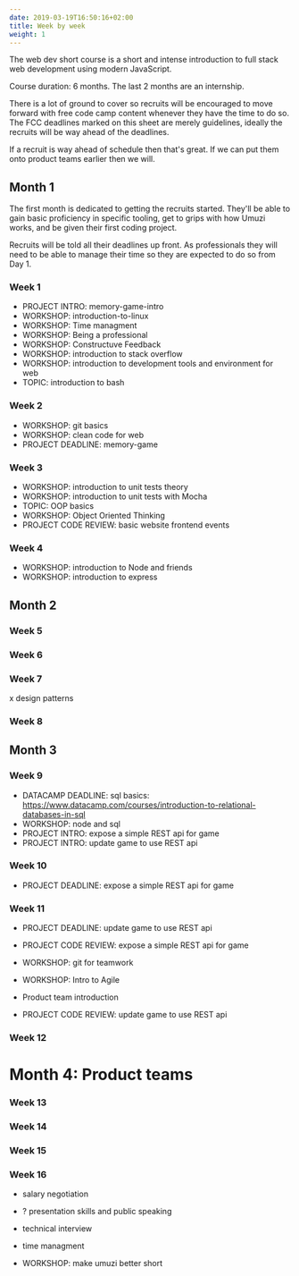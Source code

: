 ```yaml
---
date: 2019-03-19T16:50:16+02:00
title: Week by week
weight: 1
---
```



The web dev short course is a short and intense introduction to full stack web development using modern JavaScript.

Course duration: 6 months. The last 2 months are an internship.

There is a lot of ground to cover so recruits will be encouraged to move forward with free code camp content whenever they have the time to do so. The FCC deadlines marked on this sheet are merely guidelines, ideally the recruits will be way ahead of the deadlines.

If a recruit is way ahead of schedule then that's great. If we can put them onto product teams earlier then we will.

## Month 1

The first month is dedicated to getting the recruits started. They'll be able to gain basic proficiency in specific tooling, get to grips with how Umuzi works, and be given their first coding project.

Recruits will be told all their deadlines up front. As professionals they will need to be able to manage their time so they are expected to do so from Day 1.

### Week 1

- PROJECT INTRO: memory-game-intro
- WORKSHOP: introduction-to-linux
- WORKSHOP: Time managment
- WORKSHOP: Being a professional
- WORKSHOP: Constructuve Feedback
- WORKSHOP: introduction to stack overflow
- WORKSHOP: introduction to development tools and environment for web
- TOPIC: introduction to bash

### Week 2

- WORKSHOP: git basics
- WORKSHOP: clean code for web
- PROJECT DEADLINE: memory-game

### Week 3

- WORKSHOP: introduction to unit tests theory
- WORKSHOP: introduction to unit tests with Mocha
- TOPIC: OOP basics
- WORKSHOP: Object Oriented Thinking
- PROJECT CODE REVIEW: basic website frontend events

### Week 4

- WORKSHOP: introduction to Node and friends
- WORKSHOP: introduction to express

## Month 2



### Week 5


### Week 6


### Week 7

  x design patterns

### Week 8


## Month 3

### Week 9

- DATACAMP DEADLINE: sql basics: https://www.datacamp.com/courses/introduction-to-relational-databases-in-sql
- WORKSHOP: node and sql
- PROJECT INTRO: expose a simple REST api for game
- PROJECT INTRO: update game to use REST api

### Week 10

- PROJECT DEADLINE: expose a simple REST api for game

### Week 11

- PROJECT DEADLINE: update game to use REST api
- PROJECT CODE REVIEW: expose a simple REST api for game
- WORKSHOP: git for teamwork
- WORKSHOP: Intro to Agile
- Product team introduction

- PROJECT CODE REVIEW: update game to use REST api

### Week 12

# Month 4: Product teams

### Week 13

### Week 14

### Week 15

### Week 16

- salary negotiation
- ? presentation skills and public speaking
- technical interview
- time managment





- WORKSHOP: make umuzi better short
